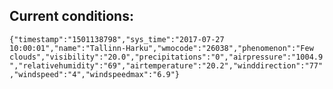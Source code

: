 ## Current conditions: 
 ``` {"timestamp":"1501138798","sys_time":"2017-07-27 10:00:01","name":"Tallinn-Harku","wmocode":"26038","phenomenon":"Few clouds","visibility":"20.0","precipitations":"0","airpressure":"1004.9","relativehumidity":"69","airtemperature":"20.2","winddirection":"77","windspeed":"4","windspeedmax":"6.9"} ```
